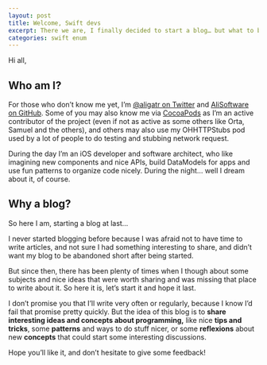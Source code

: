 ```yaml
---
layout: post
title: Welcome, Swift devs
excerpt: There we are, I finally decided to start a blog… but what to blog about?
categories: swift enum
---
```


Hi all,

## Who am I?

For those who don’t know me yet, I’m [@aligatr on Twitter](https://twitter.com/aligatr) and [AliSoftware on GitHub](https://github.com/AliSoftware). Some of you may also know me via [CocoaPods](https://cocoapods.org/about)&nbsp;as I’m an active contributor of the project (even if not as active as some others like Orta, Samuel and the others), and others may also use my OHHTTPStubs pod used by a lot of people to do testing and stubbing network request.

During the day I’m an&nbsp;iOS developer and software architect, who like imagining new components and nice APIs, build DataModels for apps and use fun patterns to organize code nicely. During the night… well I dream about it, of course.

## Why a blog?

So here I am, starting a blog at last…

I never started blogging before because I was afraid not to have time to write articles, and not sure I had something interesting to share, and didn’t want my blog to be abandoned short after being started.

But since then, there has been plenty of times when I though about some subjects and nice ideas that were worth sharing and was missing that place to write about it. So here it is, let’s start it and hope it last.

I don’t promise you that I’ll write very often or regularly, because I know I’d fail that promise pretty quickly. But the idea of this blog is to **share interesting ideas and concepts about programming,** like nice **tips and tricks**, some **patterns** and ways to do stuff nicer, or some **reflexions** about new **concepts** that could start some interesting discussions.

Hope you’ll like it, and don’t hesitate to give some feedback!